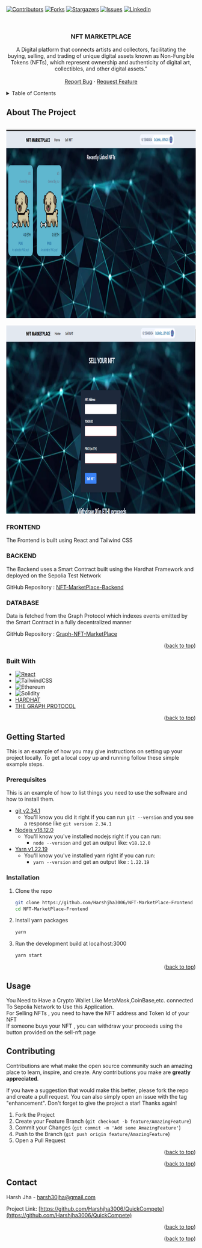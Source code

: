 <!-- Improved compatibility of back to top link: See: https://github.com/othneildrew/Best-README-Template/pull/73 -->

<a name="readme-top"></a>

<!--
*** Thanks for checking out the Best-README-Template. If you have a suggestion
*** that would make this better, please fork the repo and create a pull request
*** or simply open an issue with the tag "enhancement".
*** Don't forget to give the project a star!
*** Thanks again! Now go create something AMAZING! :D
-->

<!-- PROJECT SHIELDS -->
<!--
*** I'm using markdown "reference style" links for readability.
*** Reference links are enclosed in brackets [ ] instead of parentheses ( ).
*** See the bottom of this document for the declaration of the reference variables
*** for contributors-url, forks-url, etc. This is an optional, concise syntax you may use.
*** https://www.markdownguide.org/basic-syntax/#reference-style-links
-->

[![Contributors][contributors-shield]][contributors-url]
[![Forks][forks-shield]][forks-url]
[![Stargazers][stars-shield]][stars-url]
[![Issues][issues-shield]][issues-url]
[![LinkedIn][linkedin-shield]][linkedin-url]

<!-- PROJECT LOGO -->
<br />
<div align="center">

<h3 align="center">NFT MARKETPLACE</h3>

  <p align="center">
     A Digital platform that connects artists and collectors, facilitating the buying, selling, and trading of unique digital assets known as Non-Fungible Tokens (NFTs), which represent ownership and authenticity of digital art, collectibles, and other digital assets."
    <br />
    <br />
    <a href="https://github.com/Harshjha3006/QuickCompete/issues">Report Bug</a>
    ·
    <a href="https://github.com/Harshjha3006/QuickCompete/issues">Request Feature</a>
  </p>
</div>

<!-- TABLE OF CONTENTS -->
<details>
  <summary>Table of Contents</summary>
  <ol>
    <li>
      <a href="#about-the-project">About The Project</a>
      <ul>
        <li><a href="#built-with">Built With</a></li>
      </ul>
    </li>
    <li>
      <a href="#getting-started">Getting Started</a>
      <ul>
        <li><a href="#prerequisites">Prerequisites</a></li>
        <li><a href="#installation">Installation</a></li>
      </ul>
    </li>
    <li><a href="#usage">Usage</a></li>
    <li><a href="#contributing">Contributing</a></li>
    <li><a href="#contact">Contact</a></li>
  </ol>
</details>

<!-- ABOUT THE PROJECT -->

## About The Project

<div >
<br>
<img src = "./src/img/img1.png" height = "500" width = "900"></img>
<br><br>
<img src = "./src/img/img2.png" height = "500" width = "900"></img>
<div>
 <h3>FRONTEND</h3>
 <p>The Frontend is built using React and Tailwind CSS </p>
 <h3>BACKEND</h3>
 <p>The Backend uses a Smart Contract built using the Hardhat Framework and deployed on the Sepolia Test Network</p>
 <p>GitHub Repository : <a href = "https://github.com/Harshjha3006/NFT-MarketPlace-Backend">NFT-MarketPlace-Backend</a></p>
 <h3>DATABASE</h3>
 <p>Data is fetched from the Graph Protocol which indexes events emitted by the Smart Contract in a fully decentralized manner</p>
 <p>GitHub Repository : <a href = "https://github.com/Harshjha3006/Graph-NFT-MarketPlace">Graph-NFT-MarketPlace</a> </p>
</div>
</div>
<p align="right">(<a href="#readme-top">back to top</a>)</p>

### Built With

- [![React][React.js]][React-url]
- ![TailwindCSS](https://img.shields.io/badge/tailwindcss-%2338B2AC.svg?style=for-the-badge&logo=tailwind-css&logoColor=white)
- ![Ethereum](https://img.shields.io/badge/Ethereum-3C3C3D?style=for-the-badge&logo=Ethereum&logoColor=white)
- ![Solidity](https://img.shields.io/badge/Solidity-%23363636.svg?style=for-the-badge&logo=solidity&logoColor=white)
- <a href = "https://hardhat.org/">HARDHAT</a>
- <a href = "https://thegraph.com/">THE GRAPH PROTOCOL</a>

<p align="right">(<a href="#readme-top">back to top</a>)</p>

<!-- GETTING STARTED -->

## Getting Started

This is an example of how you may give instructions on setting up your project locally.
To get a local copy up and running follow these simple example steps.

### Prerequisites

This is an example of how to list things you need to use the software and how to install them.

- [git v2.34.1](https://git-scm.com/book/en/v2/Getting-Started-Installing-Git)
  - You'll know you did it right if you can run `git --version` and you see a response like `git version 2.34.1`
- [Nodejs v18.12.0](https://nodejs.org/en/)
  - You'll know you've installed nodejs right if you can run:
    - `node --version` and get an output like: `v18.12.0`
- [Yarn v1.22.19](https://yarnpkg.com/)
  - You'll know you've installed yarn right if you can run:
    - `yarn --version` and get an output like : `1.22.19`

### Installation

1. Clone the repo
   ```sh
   git clone https://github.com/Harshjha3006/NFT-MarketPlace-Frontend
   cd NFT-MarketPlace-Frontend
   ```
2. Install yarn packages
   ```sh
   yarn
   ```
3. Run the development build at localhost:3000
   ```sh
   yarn start
   ```

<p align="right">(<a href="#readme-top">back to top</a>)</p>

## Usage
You Need to Have a Crypto Wallet Like MetaMask,CoinBase,etc. connected To Sepolia Network to Use this Application.
<br>
For Selling NFTs , you need to have the NFT address and Token Id of your NFT
<br>
If someone buys your NFT , you can withdraw your proceeds using the button provided on the sell-nft page 

<!-- CONTRIBUTING -->

## Contributing

Contributions are what make the open source community such an amazing place to learn, inspire, and create. Any contributions you make are **greatly appreciated**.

If you have a suggestion that would make this better, please fork the repo and create a pull request. You can also simply open an issue with the tag "enhancement".
Don't forget to give the project a star! Thanks again!

1. Fork the Project
2. Create your Feature Branch (`git checkout -b feature/AmazingFeature`)
3. Commit your Changes (`git commit -m 'Add some AmazingFeature'`)
4. Push to the Branch (`git push origin feature/AmazingFeature`)
5. Open a Pull Request

<p align="right">(<a href="#readme-top">back to top</a>)</p>

<p align="right">(<a href="#readme-top">back to top</a>)</p>

<!-- CONTACT -->

## Contact

Harsh Jha - harsh30jha@gmail.com

Project Link: [https://github.com/Harshjha3006/QuickCompete](https://github.com/Harshjha3006/QuickCompete)

<p align="right">(<a href="#readme-top">back to top</a>)</p>

<!-- ACKNOWLEDGMENTS -->

<p align="right">(<a href="#readme-top">back to top</a>)</p>

<!-- MARKDOWN LINKS & IMAGES -->
<!-- https://www.markdownguide.org/basic-syntax/#reference-style-links -->

[contributors-shield]: https://img.shields.io/github/contributors/Harshjha3006/QuickCompete.svg?style=for-the-badge
[contributors-url]: https://github.com/Harshjha3006/QuickCompete/graphs/contributors
[forks-shield]: https://img.shields.io/github/forks/Harshjha3006/QuickCompete.svg?style=for-the-badge
[forks-url]: https://github.com/Harshjha3006/QuickCompete/network/members
[stars-shield]: https://img.shields.io/github/stars/Harshjha3006/QuickCompete.svg?style=for-the-badge
[stars-url]: https://github.com/Harshjha3006/QuickCompete/stargazers
[issues-shield]: https://img.shields.io/github/issues/Harshjha3006/QuickCompete.svg?style=for-the-badge
[issues-url]: https://github.com/Harshjha3006/QuickCompete/issues
[license-shield]: https://img.shields.io/github/license/Harshjha3006/QuickCompete.svg?style=for-the-badge
[license-url]: https://github.com/Harshjha3006/QuickCompete/blob/master/LICENSE.txt
[linkedin-shield]: https://img.shields.io/badge/-LinkedIn-black.svg?style=for-the-badge&logo=linkedin&colorB=555
[linkedin-url]: https://www.linkedin.com/in/harsh-jha-3060b022a/
[product-screenshot]: ./src/img/website%20screenshot.png
[Next.js]: https://img.shields.io/badge/next.js-000000?style=for-the-badge&logo=nextdotjs&logoColor=white
[Next-url]: https://nextjs.org/
[React.js]: https://img.shields.io/badge/React-20232A?style=for-the-badge&logo=react&logoColor=61DAFB
[React-url]: https://reactjs.org/
[Vue.js]: https://img.shields.io/badge/Vue.js-35495E?style=for-the-badge&logo=vuedotjs&logoColor=4FC08D
[Vue-url]: https://vuejs.org/
[Angular.io]: https://img.shields.io/badge/Angular-DD0031?style=for-the-badge&logo=angular&logoColor=white
[Angular-url]: https://angular.io/
[Svelte.dev]: https://img.shields.io/badge/Svelte-4A4A55?style=for-the-badge&logo=svelte&logoColor=FF3E00
[Svelte-url]: https://svelte.dev/
[Laravel.com]: https://img.shields.io/badge/Laravel-FF2D20?style=for-the-badge&logo=laravel&logoColor=white
[Laravel-url]: https://laravel.com
[Tailwind.com]: https://img.shields.io/badge/Bootstrap-563D7C?style=for-the-badge&logo=bootstrap&logoColor=white
[Bootstrap-url]: https://getbootstrap.com
[JQuery.com]: https://img.shields.io/badge/jQuery-0769AD?style=for-the-badge&logo=jquery&logoColor=white
[JQuery-url]: https://jquery.com
[def]: https://github.com/Harshjha3006/QuickCompete/src/img/demo.gif

